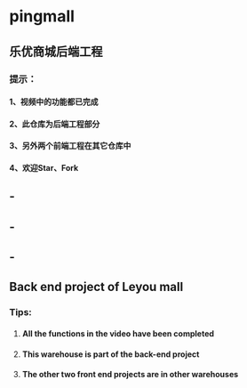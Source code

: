 # pingmall

## 乐优商城后端工程

### 提示：

#### 1、视频中的功能都已完成

#### 2、此仓库为后端工程部分

#### 3、另外两个前端工程在其它仓库中

#### 4、欢迎Star、Fork

## -

## -

## -

## Back end project of Leyou mall

### Tips:

1. #### All the functions in the video have been completed

2. #### This warehouse is part of the back-end project

3. #### The other two front end projects are in other warehouses
